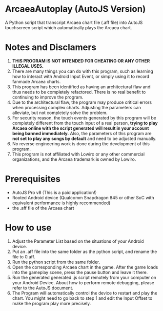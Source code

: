 # ArcaeaAutoplay (AutoJS Version)
A Python script that transcript Arcaea chart file (.aff file) into AutoJS touchscreen script which automatically plays the Arcaea chart.

# Notes and Disclamers
1. **THIS PROGRAM IS NOT INTENDED FOR CHEATING OR ANY OTHER ILLEGAL USES.**
2. There are many things you can do with this program, such as learning how to interact with Android Input Event, or simply using it to record fanmade Arcaea charts.
3. This program has been identified as having an architectural flaw and thus needs to be completely refactored. There is no real benefit to continuing to improve the program.
4. Due to the architectural flaw, the program may produce critical errors when processing complex charts. Adjusting the parameters can alleviate, but not completely solve the problem.
5. For security reason, the touch events generated by this program will be completely different from the touch input of a real person, **trying to play Arcaea online with the script generated will result in your account being banned immediately.** Also, the parameters of this program are **not set to play any songs by default** and need to be adjusted manually.
6. No reverse engineering work is done during the development of this program.
7. This program is not affiliated with Lowiro or any other commercial organizations, and the Arcaea trademark is owned by Lowiro.

# Prerequisites
- AutoJS Pro v8 (This is a paid application!)
- Rooted Android device (Qualcomm Snapdragon 845 or other SoC with equivalent performance is highly recommended)
- the .aff file of the Arcaea chart

# How to use
1. Adjust the Parameter List based on the situations of your Android device.
2. Put an .aff file into the same folder as the python script, and rename the file to 0.aff.
3. Run the python script from the same folder.
4. Open the corresponding Arcaea chart in the game. After the game loads into the gameplay scene, press the pause button and leave it there.
5. Run the generated generated .js script remotely from your computer on your Android Device. About how to perform remote debugging, please refer to the AutoJS document.
6. The Program will automatically control the device to restart and play the chart. You might need to go back to step 1 and edit the Input Offset to make the program play more precisely.
